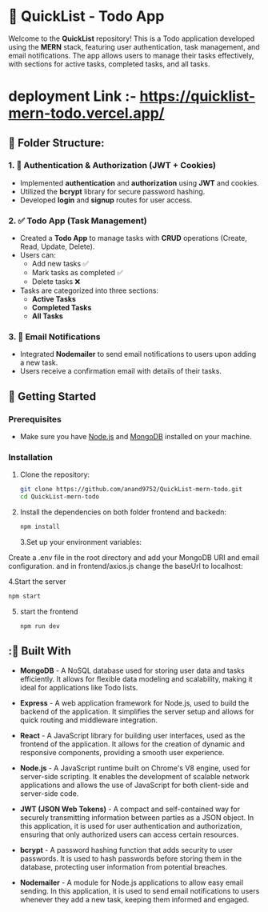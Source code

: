 # 🚀 QuickList - Todo App

Welcome to the **QuickList** repository! This is a Todo application developed using the **MERN** stack, featuring user authentication, task management, and email notifications. The app allows users to manage their tasks effectively, with sections for active tasks, completed tasks, and all tasks.


# deployment Link :- https://quicklist-mern-todo.vercel.app/

## 📁 Folder Structure:

### 1. 🔐 Authentication & Authorization (JWT + Cookies)

- Implemented **authentication** and **authorization** using **JWT** and cookies.
- Utilized the **bcrypt** library for secure password hashing.
- Developed **login** and **signup** routes for user access.

### 2. ✅ Todo App (Task Management)

- Created a **Todo App** to manage tasks with **CRUD** operations (Create, Read, Update, Delete).
- Users can:
  - Add new tasks ✅
  - Mark tasks as completed ✅
  - Delete tasks ❌
- Tasks are categorized into three sections:
  - **Active Tasks**
  - **Completed Tasks**
  - **All Tasks**

### 3. 📧 Email Notifications

- Integrated **Nodemailer** to send email notifications to users upon adding a new task.
- Users receive a confirmation email with details of their tasks.

## 🚀 Getting Started

### Prerequisites

- Make sure you have [Node.js](https://nodejs.org/) and [MongoDB](https://www.mongodb.com/) installed on your machine.

### Installation

1. Clone the repository:
   ```bash
   git clone https://github.com/anand9752/QuickList-mern-todo.git
   cd QuickList-mern-todo
   ```
2. Install the dependencies on both folder frontend and backedn:
   ```bash
   npm install
   ```
   
      3.Set up your environment variables:

Create a .env file in the root directory and add your MongoDB URI and email configuration.  and in frontend/axios.js change the baseUrl to localhost:    

4.Start the server 
   ```bash
   npm start 
   ```
5. start the frontend
   ```bash
   npm run dev
   ```
## :🔧 Built With

- **MongoDB** - A NoSQL database used for storing user data and tasks efficiently. It allows for flexible data modeling and scalability, making it ideal for applications like Todo lists.
  
- **Express** - A web application framework for Node.js, used to build the backend of the application. It simplifies the server setup and allows for quick routing and middleware integration.

- **React** - A JavaScript library for building user interfaces, used as the frontend of the application. It allows for the creation of dynamic and responsive components, providing a smooth user experience.

- **Node.js** - A JavaScript runtime built on Chrome's V8 engine, used for server-side scripting. It enables the development of scalable network applications and allows the use of JavaScript for both client-side and server-side code.

- **JWT (JSON Web Tokens)** - A compact and self-contained way for securely transmitting information between parties as a JSON object. In this application, it is used for user authentication and authorization, ensuring that only authorized users can access certain resources.

- **bcrypt** - A password hashing function that adds security to user passwords. It is used to hash passwords before storing them in the database, protecting user information from potential breaches.

- **Nodemailer** - A module for Node.js applications to allow easy email sending. In this application, it is used to send email notifications to users whenever they add a new task, keeping them informed and engaged.



